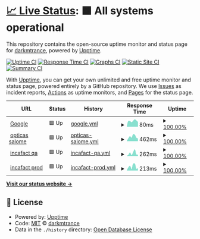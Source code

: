 # [📈 Live Status](https://demo.upptime.js.org): <!--live status--> **🟩 All systems operational**

This repository contains the open-source uptime monitor and status page for [darkmtrance](https://darkmtrance.github.io/mtomaylla/), powered by [Upptime](https://github.com/upptime/upptime).

[![Uptime CI](https://github.com/darkmtrance/upptime/workflows/Uptime%20CI/badge.svg)](https://github.com/darkmtrance/upptime/actions?query=workflow%3A%22Uptime+CI%22)
[![Response Time CI](https://github.com/darkmtrance/upptime/workflows/Response%20Time%20CI/badge.svg)](https://github.com/darkmtrance/upptime/actions?query=workflow%3A%22Response+Time+CI%22)
[![Graphs CI](https://github.com/darkmtrance/upptime/workflows/Graphs%20CI/badge.svg)](https://github.com/darkmtrance/upptime/actions?query=workflow%3A%22Graphs+CI%22)
[![Static Site CI](https://github.com/darkmtrance/upptime/workflows/Static%20Site%20CI/badge.svg)](https://github.com/darkmtrance/upptime/actions?query=workflow%3A%22Static+Site+CI%22)
[![Summary CI](https://github.com/darkmtrance/upptime/workflows/Summary%20CI/badge.svg)](https://github.com/darkmtrance/upptime/actions?query=workflow%3A%22Summary+CI%22)

With [Upptime](https://upptime.js.org), you can get your own unlimited and free uptime monitor and status page, powered entirely by a GitHub repository. We use [Issues](https://github.com/darkmtrance/upptime/issues) as incident reports, [Actions](https://github.com/darkmtrance/upptime/actions) as uptime monitors, and [Pages](https://demo.upptime.js.org) for the status page.

<!--start: status pages-->
<!-- This summary is generated by Upptime (https://github.com/upptime/upptime) -->
<!-- Do not edit this manually, your changes will be overwritten -->
<!-- prettier-ignore -->
| URL | Status | History | Response Time | Uptime |
| --- | ------ | ------- | ------------- | ------ |
| <img alt="" src="https://icons.duckduckgo.com/ip3/www.google.com.ico" height="13"> [Google](https://www.google.com) | 🟩 Up | [google.yml](https://github.com/darkmtrance/upptime/commits/HEAD/history/google.yml) | <details><summary><img alt="Response time graph" src="./graphs/google/response-time-week.png" height="20"> 80ms</summary><br><a href="https://darkmtrance.github.io/upptime/history/google"><img alt="Response time 106" src="https://img.shields.io/endpoint?url=https%3A%2F%2Fraw.githubusercontent.com%2Fdarkmtrance%2Fupptime%2FHEAD%2Fapi%2Fgoogle%2Fresponse-time.json"></a><br><a href="https://darkmtrance.github.io/upptime/history/google"><img alt="24-hour response time 104" src="https://img.shields.io/endpoint?url=https%3A%2F%2Fraw.githubusercontent.com%2Fdarkmtrance%2Fupptime%2FHEAD%2Fapi%2Fgoogle%2Fresponse-time-day.json"></a><br><a href="https://darkmtrance.github.io/upptime/history/google"><img alt="7-day response time 80" src="https://img.shields.io/endpoint?url=https%3A%2F%2Fraw.githubusercontent.com%2Fdarkmtrance%2Fupptime%2FHEAD%2Fapi%2Fgoogle%2Fresponse-time-week.json"></a><br><a href="https://darkmtrance.github.io/upptime/history/google"><img alt="30-day response time 127" src="https://img.shields.io/endpoint?url=https%3A%2F%2Fraw.githubusercontent.com%2Fdarkmtrance%2Fupptime%2FHEAD%2Fapi%2Fgoogle%2Fresponse-time-month.json"></a><br><a href="https://darkmtrance.github.io/upptime/history/google"><img alt="1-year response time 108" src="https://img.shields.io/endpoint?url=https%3A%2F%2Fraw.githubusercontent.com%2Fdarkmtrance%2Fupptime%2FHEAD%2Fapi%2Fgoogle%2Fresponse-time-year.json"></a></details> | <details><summary><a href="https://darkmtrance.github.io/upptime/history/google">100.00%</a></summary><a href="https://darkmtrance.github.io/upptime/history/google"><img alt="All-time uptime 100.00%" src="https://img.shields.io/endpoint?url=https%3A%2F%2Fraw.githubusercontent.com%2Fdarkmtrance%2Fupptime%2FHEAD%2Fapi%2Fgoogle%2Fuptime.json"></a><br><a href="https://darkmtrance.github.io/upptime/history/google"><img alt="24-hour uptime 100.00%" src="https://img.shields.io/endpoint?url=https%3A%2F%2Fraw.githubusercontent.com%2Fdarkmtrance%2Fupptime%2FHEAD%2Fapi%2Fgoogle%2Fuptime-day.json"></a><br><a href="https://darkmtrance.github.io/upptime/history/google"><img alt="7-day uptime 100.00%" src="https://img.shields.io/endpoint?url=https%3A%2F%2Fraw.githubusercontent.com%2Fdarkmtrance%2Fupptime%2FHEAD%2Fapi%2Fgoogle%2Fuptime-week.json"></a><br><a href="https://darkmtrance.github.io/upptime/history/google"><img alt="30-day uptime 100.00%" src="https://img.shields.io/endpoint?url=https%3A%2F%2Fraw.githubusercontent.com%2Fdarkmtrance%2Fupptime%2FHEAD%2Fapi%2Fgoogle%2Fuptime-month.json"></a><br><a href="https://darkmtrance.github.io/upptime/history/google"><img alt="1-year uptime 100.00%" src="https://img.shields.io/endpoint?url=https%3A%2F%2Fraw.githubusercontent.com%2Fdarkmtrance%2Fupptime%2FHEAD%2Fapi%2Fgoogle%2Fuptime-year.json"></a></details>
| <img alt="" src="https://icons.duckduckgo.com/ip3/opticasalome.tdolentes.com.ico" height="13"> [opticas salome](https://opticasalome.tdolentes.com) | 🟩 Up | [opticas-salome.yml](https://github.com/darkmtrance/upptime/commits/HEAD/history/opticas-salome.yml) | <details><summary><img alt="Response time graph" src="./graphs/opticas-salome/response-time-week.png" height="20"> 462ms</summary><br><a href="https://darkmtrance.github.io/upptime/history/opticas-salome"><img alt="Response time 504" src="https://img.shields.io/endpoint?url=https%3A%2F%2Fraw.githubusercontent.com%2Fdarkmtrance%2Fupptime%2FHEAD%2Fapi%2Fopticas-salome%2Fresponse-time.json"></a><br><a href="https://darkmtrance.github.io/upptime/history/opticas-salome"><img alt="24-hour response time 632" src="https://img.shields.io/endpoint?url=https%3A%2F%2Fraw.githubusercontent.com%2Fdarkmtrance%2Fupptime%2FHEAD%2Fapi%2Fopticas-salome%2Fresponse-time-day.json"></a><br><a href="https://darkmtrance.github.io/upptime/history/opticas-salome"><img alt="7-day response time 462" src="https://img.shields.io/endpoint?url=https%3A%2F%2Fraw.githubusercontent.com%2Fdarkmtrance%2Fupptime%2FHEAD%2Fapi%2Fopticas-salome%2Fresponse-time-week.json"></a><br><a href="https://darkmtrance.github.io/upptime/history/opticas-salome"><img alt="30-day response time 432" src="https://img.shields.io/endpoint?url=https%3A%2F%2Fraw.githubusercontent.com%2Fdarkmtrance%2Fupptime%2FHEAD%2Fapi%2Fopticas-salome%2Fresponse-time-month.json"></a><br><a href="https://darkmtrance.github.io/upptime/history/opticas-salome"><img alt="1-year response time 482" src="https://img.shields.io/endpoint?url=https%3A%2F%2Fraw.githubusercontent.com%2Fdarkmtrance%2Fupptime%2FHEAD%2Fapi%2Fopticas-salome%2Fresponse-time-year.json"></a></details> | <details><summary><a href="https://darkmtrance.github.io/upptime/history/opticas-salome">100.00%</a></summary><a href="https://darkmtrance.github.io/upptime/history/opticas-salome"><img alt="All-time uptime 99.95%" src="https://img.shields.io/endpoint?url=https%3A%2F%2Fraw.githubusercontent.com%2Fdarkmtrance%2Fupptime%2FHEAD%2Fapi%2Fopticas-salome%2Fuptime.json"></a><br><a href="https://darkmtrance.github.io/upptime/history/opticas-salome"><img alt="24-hour uptime 100.00%" src="https://img.shields.io/endpoint?url=https%3A%2F%2Fraw.githubusercontent.com%2Fdarkmtrance%2Fupptime%2FHEAD%2Fapi%2Fopticas-salome%2Fuptime-day.json"></a><br><a href="https://darkmtrance.github.io/upptime/history/opticas-salome"><img alt="7-day uptime 100.00%" src="https://img.shields.io/endpoint?url=https%3A%2F%2Fraw.githubusercontent.com%2Fdarkmtrance%2Fupptime%2FHEAD%2Fapi%2Fopticas-salome%2Fuptime-week.json"></a><br><a href="https://darkmtrance.github.io/upptime/history/opticas-salome"><img alt="30-day uptime 100.00%" src="https://img.shields.io/endpoint?url=https%3A%2F%2Fraw.githubusercontent.com%2Fdarkmtrance%2Fupptime%2FHEAD%2Fapi%2Fopticas-salome%2Fuptime-month.json"></a><br><a href="https://darkmtrance.github.io/upptime/history/opticas-salome"><img alt="1-year uptime 99.99%" src="https://img.shields.io/endpoint?url=https%3A%2F%2Fraw.githubusercontent.com%2Fdarkmtrance%2Fupptime%2FHEAD%2Fapi%2Fopticas-salome%2Fuptime-year.json"></a></details>
| <img alt="" src="https://icons.duckduckgo.com/ip3/calidad.incafact.com.ico" height="13"> [incafact qa](https://calidad.incafact.com) | 🟩 Up | [incafact-qa.yml](https://github.com/darkmtrance/upptime/commits/HEAD/history/incafact-qa.yml) | <details><summary><img alt="Response time graph" src="./graphs/incafact-qa/response-time-week.png" height="20"> 262ms</summary><br><a href="https://darkmtrance.github.io/upptime/history/incafact-qa"><img alt="Response time 286" src="https://img.shields.io/endpoint?url=https%3A%2F%2Fraw.githubusercontent.com%2Fdarkmtrance%2Fupptime%2FHEAD%2Fapi%2Fincafact-qa%2Fresponse-time.json"></a><br><a href="https://darkmtrance.github.io/upptime/history/incafact-qa"><img alt="24-hour response time 405" src="https://img.shields.io/endpoint?url=https%3A%2F%2Fraw.githubusercontent.com%2Fdarkmtrance%2Fupptime%2FHEAD%2Fapi%2Fincafact-qa%2Fresponse-time-day.json"></a><br><a href="https://darkmtrance.github.io/upptime/history/incafact-qa"><img alt="7-day response time 262" src="https://img.shields.io/endpoint?url=https%3A%2F%2Fraw.githubusercontent.com%2Fdarkmtrance%2Fupptime%2FHEAD%2Fapi%2Fincafact-qa%2Fresponse-time-week.json"></a><br><a href="https://darkmtrance.github.io/upptime/history/incafact-qa"><img alt="30-day response time 236" src="https://img.shields.io/endpoint?url=https%3A%2F%2Fraw.githubusercontent.com%2Fdarkmtrance%2Fupptime%2FHEAD%2Fapi%2Fincafact-qa%2Fresponse-time-month.json"></a><br><a href="https://darkmtrance.github.io/upptime/history/incafact-qa"><img alt="1-year response time 287" src="https://img.shields.io/endpoint?url=https%3A%2F%2Fraw.githubusercontent.com%2Fdarkmtrance%2Fupptime%2FHEAD%2Fapi%2Fincafact-qa%2Fresponse-time-year.json"></a></details> | <details><summary><a href="https://darkmtrance.github.io/upptime/history/incafact-qa">100.00%</a></summary><a href="https://darkmtrance.github.io/upptime/history/incafact-qa"><img alt="All-time uptime 96.02%" src="https://img.shields.io/endpoint?url=https%3A%2F%2Fraw.githubusercontent.com%2Fdarkmtrance%2Fupptime%2FHEAD%2Fapi%2Fincafact-qa%2Fuptime.json"></a><br><a href="https://darkmtrance.github.io/upptime/history/incafact-qa"><img alt="24-hour uptime 100.00%" src="https://img.shields.io/endpoint?url=https%3A%2F%2Fraw.githubusercontent.com%2Fdarkmtrance%2Fupptime%2FHEAD%2Fapi%2Fincafact-qa%2Fuptime-day.json"></a><br><a href="https://darkmtrance.github.io/upptime/history/incafact-qa"><img alt="7-day uptime 100.00%" src="https://img.shields.io/endpoint?url=https%3A%2F%2Fraw.githubusercontent.com%2Fdarkmtrance%2Fupptime%2FHEAD%2Fapi%2Fincafact-qa%2Fuptime-week.json"></a><br><a href="https://darkmtrance.github.io/upptime/history/incafact-qa"><img alt="30-day uptime 100.00%" src="https://img.shields.io/endpoint?url=https%3A%2F%2Fraw.githubusercontent.com%2Fdarkmtrance%2Fupptime%2FHEAD%2Fapi%2Fincafact-qa%2Fuptime-month.json"></a><br><a href="https://darkmtrance.github.io/upptime/history/incafact-qa"><img alt="1-year uptime 94.60%" src="https://img.shields.io/endpoint?url=https%3A%2F%2Fraw.githubusercontent.com%2Fdarkmtrance%2Fupptime%2FHEAD%2Fapi%2Fincafact-qa%2Fuptime-year.json"></a></details>
| <img alt="" src="https://icons.duckduckgo.com/ip3/empresa.incafact.com.ico" height="13"> [incafact prod](https://empresa.incafact.com) | 🟩 Up | [incafact-prod.yml](https://github.com/darkmtrance/upptime/commits/HEAD/history/incafact-prod.yml) | <details><summary><img alt="Response time graph" src="./graphs/incafact-prod/response-time-week.png" height="20"> 213ms</summary><br><a href="https://darkmtrance.github.io/upptime/history/incafact-prod"><img alt="Response time 230" src="https://img.shields.io/endpoint?url=https%3A%2F%2Fraw.githubusercontent.com%2Fdarkmtrance%2Fupptime%2FHEAD%2Fapi%2Fincafact-prod%2Fresponse-time.json"></a><br><a href="https://darkmtrance.github.io/upptime/history/incafact-prod"><img alt="24-hour response time 373" src="https://img.shields.io/endpoint?url=https%3A%2F%2Fraw.githubusercontent.com%2Fdarkmtrance%2Fupptime%2FHEAD%2Fapi%2Fincafact-prod%2Fresponse-time-day.json"></a><br><a href="https://darkmtrance.github.io/upptime/history/incafact-prod"><img alt="7-day response time 213" src="https://img.shields.io/endpoint?url=https%3A%2F%2Fraw.githubusercontent.com%2Fdarkmtrance%2Fupptime%2FHEAD%2Fapi%2Fincafact-prod%2Fresponse-time-week.json"></a><br><a href="https://darkmtrance.github.io/upptime/history/incafact-prod"><img alt="30-day response time 199" src="https://img.shields.io/endpoint?url=https%3A%2F%2Fraw.githubusercontent.com%2Fdarkmtrance%2Fupptime%2FHEAD%2Fapi%2Fincafact-prod%2Fresponse-time-month.json"></a><br><a href="https://darkmtrance.github.io/upptime/history/incafact-prod"><img alt="1-year response time 224" src="https://img.shields.io/endpoint?url=https%3A%2F%2Fraw.githubusercontent.com%2Fdarkmtrance%2Fupptime%2FHEAD%2Fapi%2Fincafact-prod%2Fresponse-time-year.json"></a></details> | <details><summary><a href="https://darkmtrance.github.io/upptime/history/incafact-prod">100.00%</a></summary><a href="https://darkmtrance.github.io/upptime/history/incafact-prod"><img alt="All-time uptime 99.98%" src="https://img.shields.io/endpoint?url=https%3A%2F%2Fraw.githubusercontent.com%2Fdarkmtrance%2Fupptime%2FHEAD%2Fapi%2Fincafact-prod%2Fuptime.json"></a><br><a href="https://darkmtrance.github.io/upptime/history/incafact-prod"><img alt="24-hour uptime 100.00%" src="https://img.shields.io/endpoint?url=https%3A%2F%2Fraw.githubusercontent.com%2Fdarkmtrance%2Fupptime%2FHEAD%2Fapi%2Fincafact-prod%2Fuptime-day.json"></a><br><a href="https://darkmtrance.github.io/upptime/history/incafact-prod"><img alt="7-day uptime 100.00%" src="https://img.shields.io/endpoint?url=https%3A%2F%2Fraw.githubusercontent.com%2Fdarkmtrance%2Fupptime%2FHEAD%2Fapi%2Fincafact-prod%2Fuptime-week.json"></a><br><a href="https://darkmtrance.github.io/upptime/history/incafact-prod"><img alt="30-day uptime 100.00%" src="https://img.shields.io/endpoint?url=https%3A%2F%2Fraw.githubusercontent.com%2Fdarkmtrance%2Fupptime%2FHEAD%2Fapi%2Fincafact-prod%2Fuptime-month.json"></a><br><a href="https://darkmtrance.github.io/upptime/history/incafact-prod"><img alt="1-year uptime 100.00%" src="https://img.shields.io/endpoint?url=https%3A%2F%2Fraw.githubusercontent.com%2Fdarkmtrance%2Fupptime%2FHEAD%2Fapi%2Fincafact-prod%2Fuptime-year.json"></a></details>

<!--end: status pages-->

[**Visit our status website →**](https://demo.upptime.js.org)

## 📄 License

- Powered by: [Upptime](https://github.com/upptime/upptime)
- Code: [MIT](./LICENSE) © [darkmtrance](https://darkmtrance.github.io/mtomaylla/)
- Data in the `./history` directory: [Open Database License](https://opendatacommons.org/licenses/odbl/1-0/)
